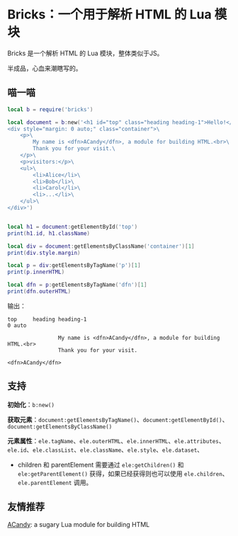 # Bricks：一个用于解析 HTML 的 Lua 模块

Bricks 是一个解析 HTML 的 Lua 模块，整体类似于JS。

半成品，心血来潮瞎写的。

## 喵一喵

```lua
local b = require('bricks')

local document = b:new('<h1 id="top" class="heading heading-1">Hello!</h1>\
<div style="margin: 0 auto;" class="container">\
	<p>\
		My name is <dfn>ACandy</dfn>, a module for building HTML.<br>\
		Thank you for your visit.\
	</p>\
	<p>visitors:</p>\
	<ul>\
		<li>Alice</li>\
		<li>Bob</li>\
		<li>Carol</li>\
		<li>...</li>\
	</ul>\
</div>')


local h1 = document:getElementById('top')
print(h1.id, h1.className)

local div = document:getElementsByClassName('container')[1]
print(div.style.margin)

local p = div:getElementsByTagName('p')[1]
print(p.innerHTML)

local dfn = p:getElementsByTagName('dfn')[1]
print(dfn.outerHTML)
```

输出：

```shell
top     heading heading-1
0 auto

                My name is <dfn>ACandy</dfn>, a module for building HTML.<br>
                Thank you for your visit.

<dfn>ACandy</dfn>
```

## 支持

**初始化**：`b:new()`

**获取元素**：`document:getElementsByTagName()`、`document:getElementById()`、`document:getElementsByClassName()`

**元素属性**：`ele.tagName`、`ele.outerHTML`、`ele.innerHTML`、`ele.attributes`、`ele.id`、`ele.classList`、`ele.className`、`ele.style`、`ele.dataset`、

- children 和 parentElement 需要通过 `ele:getChildren()` 和 `ele:getParentElement()` 获得，如果已经获得则也可以使用 `ele.children`、`ele.parentElement` 调用。

## 友情推荐

[ACandy](https://github.com/AmeroHan/ACandy "ACandy"): a sugary Lua module for building HTML
